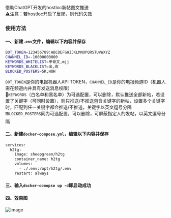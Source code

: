 借助ChatGPT开发的hostloc新帖图文推送  
⚠️注意：若hostloc开启了反爬，则代码失效
### 使用方法
#### 一、新建`.env`文件，编辑以下内容并保存
```bash
BOT_TOKEN=123456789:ABCDEFGHIJKLMNOPQRSTUVWXYZ
CHANNEL_ID=-10000000000
KEYWORDS_WHITELIST=甲骨文,mjj
KEYWORDS_BLACKLIST=出,收
BLOCKED_POSTERS=5K,HOH
```
`BOT_TOKEN`是你的电报机器人API TOKEN，`CHANNEL_ID`是你的电报频道ID（机器人需在频道内并具有发送消息权限）  
🐼`KEYWORDS`（白名单和黑名单）为可选配置，可以删除，默认推送全部新帖，若设置了关键字（可同时设置），则只推送/不推送包含关键字的新帖，设置多个关键字时，匹配到任一关键字都会推送/不推送，关键字以英文逗号分隔  
❗`BLOCKED_POSTERS`同为可选配置，可以删除，可屏蔽指定人的发帖，以英文逗号分隔
#### 二、新建`docker-compose.yml`，编辑以下内容并保存
```bash
services:
  h2tg:
    image: sheepgreen/h2tg
    container_name: h2tg
    volumes:
      - ./.env:/opt/h2tg/.env
    restart: always
```
#### 三、输入`docker-comopse up -d`即启动成功
#### 四、效果图
![image](https://github.com/slippersheepig/hostloc2tg/assets/58287293/18f6866b-856f-4ac6-b1ac-f5b211c120af)
